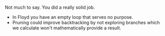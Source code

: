 Not much to say. You did a really solid job.

* In Floyd you have an empty loop that serves no purpose.
* Pruning could improve backtracking by not exploring branches which we calculate won't mathematically provide a result.
